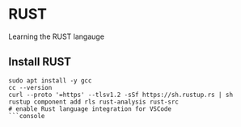 # RUST

Learning the RUST langauge

## Install RUST

```console
sudo apt install -y gcc
cc --version
curl --proto '=https' --tlsv1.2 -sSf https://sh.rustup.rs | sh
rustup component add rls rust-analysis rust-src
# enable Rust language integration for VSCode
```console